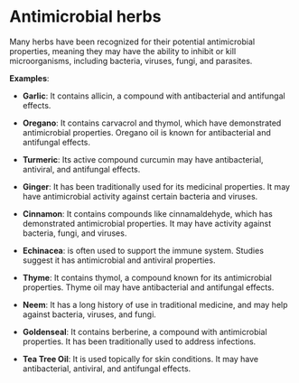 [//]: # (
source: gpt-3 + jph editing
tags: antimicrobials herbals
)

# Antimicrobial herbs

Many herbs have been recognized for their potential antimicrobial properties, meaning they may have the ability to inhibit or kill microorganisms, including bacteria, viruses, fungi, and parasites.

**Examples**:

* **Garlic**: It contains allicin, a compound with antibacterial and antifungal effects.

* **Oregano**: It contains carvacrol and thymol, which have demonstrated antimicrobial properties. Oregano oil is known for antibacterial and antifungal effects.

* **Turmeric**: Its active compound curcumin may have antibacterial, antiviral, and antifungal effects.

* **Ginger**: It has been traditionally used for its medicinal properties. It may have antimicrobial activity against certain bacteria and viruses.

* **Cinnamon**: It contains compounds like cinnamaldehyde, which has demonstrated antimicrobial properties. It may have activity against bacteria, fungi, and viruses.

* **Echinacea**: is often used to support the immune system. Studies suggest it has antimicrobial and antiviral properties.

* **Thyme**: It contains thymol, a compound known for its antimicrobial properties. Thyme oil may have antibacterial and antifungal effects.

* **Neem**: It has a long history of use in traditional medicine, and may help against bacteria, viruses, and fungi.

* **Goldenseal**: It contains berberine, a compound with antimicrobial properties. It has been traditionally used to address infections.

* **Tea Tree Oil**: It is used topically for skin conditions. It may have antibacterial, antiviral, and antifungal effects.
